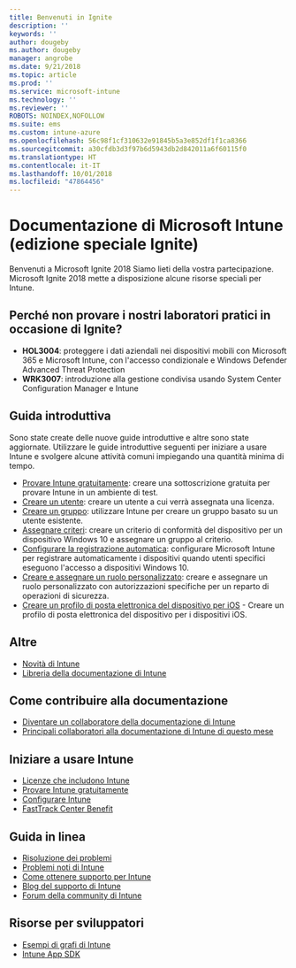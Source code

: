 ```yaml
---
title: Benvenuti in Ignite
description: ''
keywords: ''
author: dougeby
ms.author: dougeby
manager: angrobe
ms.date: 9/21/2018
ms.topic: article
ms.prod: ''
ms.service: microsoft-intune
ms.technology: ''
ms.reviewer: ''
ROBOTS: NOINDEX,NOFOLLOW
ms.suite: ems
ms.custom: intune-azure
ms.openlocfilehash: 56c98f1cf310632e91845b5a3e852df1f1ca8366
ms.sourcegitcommit: a30cfdb3d3f97b6d5943db2d842011a6f60115f0
ms.translationtype: HT
ms.contentlocale: it-IT
ms.lasthandoff: 10/01/2018
ms.locfileid: "47864456"
---
```

# <a name="microsoft-intune-documentation-40ignite-special-edition41"></a>Documentazione di Microsoft Intune &#40;edizione speciale Ignite&#41;
Benvenuti a Microsoft Ignite 2018 Siamo lieti della vostra partecipazione. Microsoft Ignite 2018 mette a disposizione alcune risorse speciali per Intune.

## <a name="try-our-hands-on-labs-at-ignite"></a>Perché non provare i nostri laboratori pratici in occasione di Ignite?
- **HOL3004**: proteggere i dati aziendali nei dispositivi mobili con Microsoft 365 e Microsoft Intune, con l'accesso condizionale e Windows Defender Advanced Threat Protection
- **WRK3007**: introduzione alla gestione condivisa usando System Center Configuration Manager e Intune

## <a name="quickstarts"></a>Guida introduttiva
Sono state create delle nuove guide introduttive e altre sono state aggiornate. Utilizzare le guide introduttive seguenti per iniziare a usare Intune e svolgere alcune attività comuni impiegando una quantità minima di tempo.

- [Provare Intune gratuitamente](free-trial-sign-up.md): creare una sottoscrizione gratuita per provare Intune in un ambiente di test.    
- [Creare un utente](quickstart-create-user.md): creare un utente a cui verrà assegnata una licenza.
- [Creare un gruppo](quickstart-create-group.md): utilizzare Intune per creare un gruppo basato su un utente esistente.
- [Assegnare criteri](get-started-policies.md): creare un criterio di conformità del dispositivo per un dispositivo Windows 10 e assegnare un gruppo al criterio.
- [Configurare la registrazione automatica](quickstart-setup-auto-enrollment.md): configurare Microsoft Intune per registrare automaticamente i dispositivi quando utenti specifici eseguono l'accesso a dispositivi Windows 10.
- [Creare e assegnare un ruolo personalizzato](quickstart-create-custom-role.md): creare e assegnare un ruolo personalizzato con autorizzazioni specifiche per un reparto di operazioni di sicurezza. 
- [Creare un profilo di posta elettronica del dispositivo per iOS](quickstart-email-profile.md) - Creare un profilo di posta elettronica del dispositivo per i dispositivi iOS.

## <a name="learn"></a>Altre
- [Novità di Intune](whats-new.md)
- [Libreria della documentazione di Intune](https://docs.microsoft.com/intune/)

## <a name="contribute-to-docs"></a>Come contribuire alla documentazione
- [Diventare un collaboratore della documentazione di Intune](https://github.com/MicrosoftDocs/IntuneDocs/blob/master/README.md)  
- [Principali collaboratori alla documentazione di Intune di questo mese](https://github.com/MicrosoftDocs/IntuneDocs/graphs/contributors?from=2018-10-01&to=2018-10-31&type=c)  

## <a name="start-using-intune"></a>Iniziare a usare Intune
- [Licenze che includono Intune](licenses.md)
- [Provare Intune gratuitamente](free-trial-sign-up.md)
- [Configurare Intune](setup-steps.md)
- [FastTrack Center Benefit](https://docs.microsoft.com/enterprise-mobility-security/Solutions/enterprise-mobility-fasttrack-program)

## <a name="get-help"></a>Guida in linea
- [Risoluzione dei problemi](help-desk-operators.md)
- [Problemi noti di Intune](known-issues.md)
- [Come ottenere supporto per Intune](get-support.md)
- [Blog del supporto di Intune](https://blogs.technet.microsoft.com/intunesupport/)
- [Forum della community di Intune](https://techcommunity.microsoft.com/t5/Enterprise-Mobility-Security/ct-p/EMS)

## <a name="developer-resources"></a>Risorse per sviluppatori
- [Esempi di grafi di Intune](https://github.com/microsoftgraph/powershell-intune-samples)
- [Intune App SDK](app-sdk-get-started.md)

